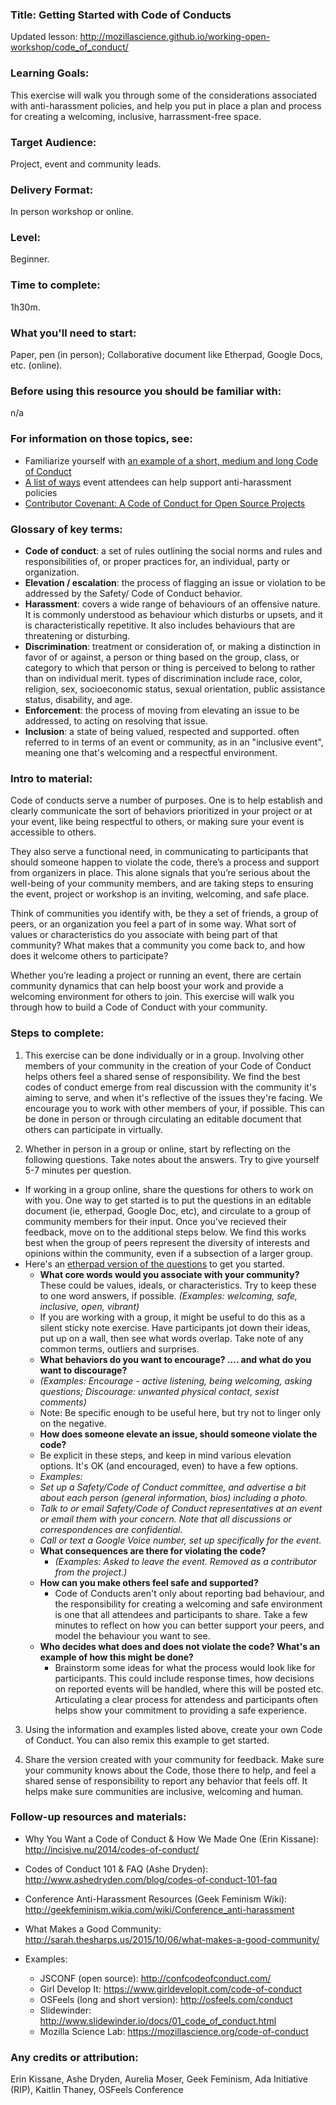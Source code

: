 ### Title: Getting Started with Code of Conducts

Updated lesson: http://mozillascience.github.io/working-open-workshop/code_of_conduct/

### Learning Goals:
This exercise will walk you through some of the considerations associated with anti-harassment policies, and help you put in place a plan and process for creating a welcoming, inclusive, harrassment-free space.

### Target Audience:
Project, event and community leads.

### Delivery Format: 
In person workshop or online.

### Level: 
Beginner.

### Time to complete: 
1h30m.

### What you'll need to start: 
Paper, pen (in person); Collaborative document like Etherpad, Google Docs, etc. (online).

### Before using this resource you should be familiar with:
n/a

### For information on those topics, see:
* Familiarize yourself with [an example of a short, medium and long Code of Conduct](http://geekfeminism.wikia.com/wiki/Conference_anti-harassment/Policy)
* [A list of ways](http://geekfeminism.wikia.com/wiki/Conference_anti-harassment/Actions) event attendees can help support anti-harassment policies
* [Contributor Covenant:  A Code of Conduct for Open Source Projects](http://contributor-covenant.org/)

### Glossary of key terms: 
* **Code of conduct**: a set of rules outlining the social norms and rules and responsibilities of, or proper practices for, an individual, party or organization.
* **Elevation / escalation**: the process of flagging an issue or violation to be addressed by the Safety/ Code of Conduct behavior.
* **Harassment**: covers a wide range of behaviours of an offensive nature. It is commonly understood as behaviour which disturbs or upsets, and it is characteristically repetitive. It also includes behaviours that are threatening or disturbing.
* **Discrimination**: treatment or consideration of, or making a distinction in favor of or against, a person or thing based on the group, class, or category to which that person or thing is perceived to belong to rather than on individual merit. types of discrimination include race, color, religion, sex, socioeconomic status, sexual orientation, public assistance status, disability, and age.
* **Enforcement**: the process of moving from elevating an issue to be addressed, to acting on resolving that issue. 
* **Inclusion**: a state of being valued, respected and supported. often referred to in terms of an event or community, as in an "inclusive event", meaning one that's welcoming and a respectful environment. 

### Intro to material: 
Code of conducts serve a number of purposes. One is to help establish and clearly communicate the sort of behaviors prioritized in your project or at your event, like being respectful to others, or making sure your event is accessible to others. 

They also serve a functional need, in communicating to participants that should someone happen to violate the code, there’s a process and support from organizers in place. This alone signals that you’re serious about the well-being of your community members, and are taking steps to ensuring the event, project or workshop is an inviting, welcoming, and safe place. 

Think of communities you identify with, be they a set of friends, a group of peers, or an organization you feel a part of in some way. What sort of values or characteristics do you associate with being part of that community? What makes that a community you come back to, and how does it welcome others to participate?

Whether you’re leading a project or running an event, there are certain community dynamics that can help boost your work and provide a welcoming environment for others to join. This exercise will walk you through how to build a Code of Conduct with your community. 

### Steps to complete:

1. This exercise can be done individually or in a group. Involving other members of your community in the creation of your Code of Conduct helps others feel a shared sense of responsibility. We find the best codes of conduct emerge from real discussion with the community it's aiming to serve, and when it's reflective of the issues they're facing. We encourage you to work with other members of your, if possible. This can be done in person or through circulating an editable document that others can participate in virtually. 

2. Whether in person in a group or online, start by reflecting on the following questions. Take notes about the answers. Try to give yourself 5-7 minutes per question. 
  * If working in a group online, share the questions for others to work on with you. One way to get started is to put the questions in an editable document (ie, etherpad, Google Doc, etc), and circulate to a group of community members for their input. Once you've recieved their feedback, move on to the additional steps below. We find this works best when the group of peers represent the diversity of interests and opinions within the community, even if a subsection of a larger group.
  * Here's an [etherpad version of the questions](https://public.etherpad-mozilla.org/p/CoC-template-questions) to get you started. 
    * **What core words would you associate with your community?** These could be values, ideals, or characteristics. Try to keep these to one word answers, if possible. *(Examples: welcoming, safe, inclusive, open, vibrant)*
     * If you are working with a group, it might be useful to do this as a silent sticky note exercise. Have participants jot down their ideas, put up on a wall, then see what words overlap. Take note of any common terms, outliers and surprises. 
    * **What behaviors do you want to encourage? .... and what do you want to discourage?**
     * *(Examples: Encourage - active listening, being welcoming, asking questions; Discourage: unwanted physical contact, sexist comments)*
     * Note: Be specific enough to be useful here, but try not to linger only on the negative. 
    * **How does someone elevate an issue, should someone violate the code?**
     * Be explicit in these steps, and keep in mind various elevation options. It's OK (and encouraged, even) to have a few options. 
      * *Examples:*
       * *Set up a Safety/Code of Conduct committee, and advertise a bit about each person (general information, bios) including a photo.* 
       * *Talk to or email Safety/Code of Conduct representatives at an event or email them with your concern. Note that all discussions or correspondences are confidential.*
       * *Call or text a Google Voice number, set up specifically for the event.* 
    * **What consequences are there for violating the code?**
      * *(Examples: Asked to leave the event. Removed as a contributor from the project.)*
    * **How can you make others feel safe and supported?**
      * Code of Conducts aren't only about reporting bad behaviour, and the responsibility for creating a welcoming and safe environment is one that all attendees and participants to share. Take a few minutes to reflect on how you can better support your peers, and model the behaviour you want to see. 
    * **Who decides what does and does not violate the code? What's an example of how this might be done?**
      * Brainstorm some ideas for what the process would look like for participants. This could include response times, how decisions on reported events will be handled, where this will be posted etc. Articulating a clear process for attendess and participants often helps show your commitment to providing a safe experience. 

3. Using the information and examples listed above, create your own Code of Conduct. You can also remix this example to get started. 

4. Share the version created with your community for feedback. Make sure your community knows about the Code, those there to help, and feel a shared sense of responsibility to report any behavior that feels off. It helps make sure communities are inclusive, welcoming and human. 

### Follow-up resources and materials: 
* Why You Want a Code of Conduct & How We Made One (Erin Kissane): http://incisive.nu/2014/codes-of-conduct/
* Codes of Conduct 101 & FAQ (Ashe Dryden): http://www.ashedryden.com/blog/codes-of-conduct-101-faq
* Conference Anti-Harassment Resources (Geek Feminism Wiki): http://geekfeminism.wikia.com/wiki/Conference_anti-harassment
* What Makes a Good Community: http://sarah.thesharps.us/2015/10/06/what-makes-a-good-community/

* Examples:
  * JSCONF (open source): http://confcodeofconduct.com/
  * Girl Develop It: https://www.girldevelopit.com/code-of-conduct
  * OSFeels (long and short version): http://osfeels.com/conduct
  * Slidewinder: http://www.slidewinder.io/docs/01_code_of_conduct.html
  * Mozilla Science Lab: https://mozillascience.org/code-of-conduct


### Any credits or attribution: 
Erin Kissane, Ashe Dryden, Aurelia Moser, Geek Feminism, Ada Initiative (RIP), Kaitlin Thaney, OSFeels Conference
